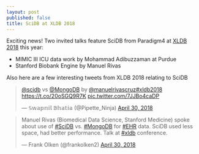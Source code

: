 ```yaml
---
layout: post
published: false
title: SciDB at XLDB 2018
---
```

Exciting news! Two invited talks feature SciDB from Paradigm4 at [XLDB 2018](https://conf.slac.stanford.edu/xldb2018/agenda) this year:

- MIMIC III ICU data work by Mohammad Adibuzzaman at Purdue
- Stanford Biobank Engine by Manuel Rivas

Also here are a few interesting tweets from XLDB 2018 relating to SciDB

<blockquote class="twitter-tweet" data-lang="en"><p lang="es" dir="ltr"><a href="https://twitter.com/scidb?ref_src=twsrc%5Etfw">@scidb</a> vs <a href="https://twitter.com/MongoDB?ref_src=twsrc%5Etfw">@MongoDB</a> by <a href="https://twitter.com/manuelrivascruz?ref_src=twsrc%5Etfw">@manuelrivascruz</a><a href="https://twitter.com/hashtag/xldb2018?src=hash&amp;ref_src=twsrc%5Etfw">#xldb2018</a> <a href="https://t.co/20oSGQ9R7K">https://t.co/20oSGQ9R7K</a> <a href="https://t.co/7JJBo4caDP">pic.twitter.com/7JJBo4caDP</a></p>&mdash; 𝕊𝕨𝕒𝕡𝕟𝕚𝕝 𝔹𝕙𝕒𝕥𝕚𝕒 (@Pipette_Ninja) <a href="https://twitter.com/Pipette_Ninja/status/991004162413375488?ref_src=twsrc%5Etfw">April 30, 2018</a></blockquote>
<script async src="https://platform.twitter.com/widgets.js" charset="utf-8"></script>

<blockquote class="twitter-tweet" data-lang="en"><p lang="en" dir="ltr">Manuel Rivas (Biomedical Data Science, Stanford Medicine) spoke about use of <a href="https://twitter.com/hashtag/SciDB?src=hash&amp;ref_src=twsrc%5Etfw">#SciDB</a> vs. <a href="https://twitter.com/hashtag/MongoDB?src=hash&amp;ref_src=twsrc%5Etfw">#MongoDB</a>  for <a href="https://twitter.com/hashtag/EHR?src=hash&amp;ref_src=twsrc%5Etfw">#EHR</a> data.  SciDB used less space, had better performance.  Talk at <a href="https://twitter.com/hashtag/xldb?src=hash&amp;ref_src=twsrc%5Etfw">#xldb</a> conference.</p>&mdash; Frank Olken (@frankolken2) <a href="https://twitter.com/frankolken2/status/991005172561137667?ref_src=twsrc%5Etfw">April 30, 2018</a></blockquote>
<script async src="https://platform.twitter.com/widgets.js" charset="utf-8"></script>

